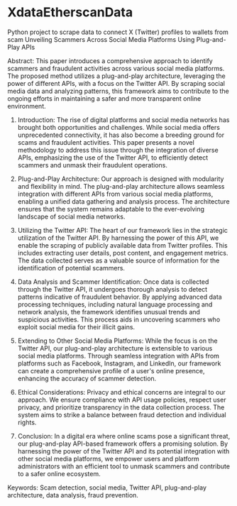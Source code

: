 # XdataEtherscanData
Python project to scrape data to connect X (Twitter) profiles to wallets from scam
Unveiling Scammers Across Social Media Platforms Using Plug-and-Play APIs

Abstract:
This paper introduces a comprehensive approach to identify scammers and fraudulent activities across various social media platforms. The proposed method utilizes a plug-and-play architecture, leveraging the power of different APIs, with a focus on the Twitter API. By scraping social media data and analyzing patterns, this framework aims to contribute to the ongoing efforts in maintaining a safer and more transparent online environment.

1. Introduction:
The rise of digital platforms and social media networks has brought both opportunities and challenges. While social media offers unprecedented connectivity, it has also become a breeding ground for scams and fraudulent activities. This paper presents a novel methodology to address this issue through the integration of diverse APIs, emphasizing the use of the Twitter API, to efficiently detect scammers and unmask their fraudulent operations.

2. Plug-and-Play Architecture:
Our approach is designed with modularity and flexibility in mind. The plug-and-play architecture allows seamless integration with different APIs from various social media platforms, enabling a unified data gathering and analysis process. The architecture ensures that the system remains adaptable to the ever-evolving landscape of social media networks.

3. Utilizing the Twitter API:
The heart of our framework lies in the strategic utilization of the Twitter API. By harnessing the power of this API, we enable the scraping of publicly available data from Twitter profiles. This includes extracting user details, post content, and engagement metrics. The data collected serves as a valuable source of information for the identification of potential scammers.

4. Data Analysis and Scammer Identification:
Once data is collected through the Twitter API, it undergoes thorough analysis to detect patterns indicative of fraudulent behavior. By applying advanced data processing techniques, including natural language processing and network analysis, the framework identifies unusual trends and suspicious activities. This process aids in uncovering scammers who exploit social media for their illicit gains.

5. Extending to Other Social Media Platforms:
While the focus is on the Twitter API, our plug-and-play architecture is extensible to various social media platforms. Through seamless integration with APIs from platforms such as Facebook, Instagram, and LinkedIn, our framework can create a comprehensive profile of a user's online presence, enhancing the accuracy of scammer detection.

6. Ethical Considerations:
Privacy and ethical concerns are integral to our approach. We ensure compliance with API usage policies, respect user privacy, and prioritize transparency in the data collection process. The system aims to strike a balance between fraud detection and individual rights.

7. Conclusion:
In a digital era where online scams pose a significant threat, our plug-and-play API-based framework offers a promising solution. By harnessing the power of the Twitter API and its potential integration with other social media platforms, we empower users and platform administrators with an efficient tool to unmask scammers and contribute to a safer online ecosystem.

Keywords: Scam detection, social media, Twitter API, plug-and-play architecture, data analysis, fraud prevention.
